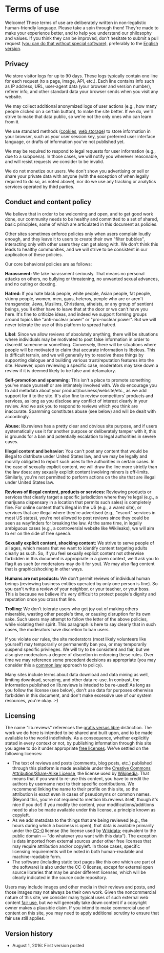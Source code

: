 Terms of use
============

Welcome! These terms of use are deliberately written in non-legalistic human-friendly language. Please take a spin through them! They're made to make your experience better, and to help you understand our philosophy and values. If you think they can be improved, don't hesitate to submit a pull request ([you can do that without special software](https://help.github.com/articles/editing-files-in-another-user-s-repository/)), preferably to the [English version](https://github.com/eloquence/lib.reviews/blob/master/views/multilingual/terms-en.hbs).

Privacy
-------

We store visitor logs for up to 90 days. These logs typically contain one line for each request (to a page, image, API, etc.). Each line contains info such as IP address, URL, user-agent data (your browser and version number), referer info, and other standard data your browser sends when you visit any website.

We may collect additional anonymized logs of user actions (e.g., how many people clicked on a certain button), to make the site better. If we do, we'll strive to make that data public, so we're not the only ones who can learn from it.

We use standard methods ([cookies](https://en.wikipedia.org/wiki/HTTP_cookie), [web storage](https://en.wikipedia.org/wiki/Web_storage)) to store information in your browser, such as your user session key, your preferred user interface language, or drafts of information you've not published yet.

We may be required to respond to legal requests for user information (e.g., due to a subpoena). In those cases, we will notify you wherever reasonable, and will resist requests we consider to be invalid.

We do not monetize our users. We don't show you advertising or sell or share your private data with anyone (with the exception of when legally required to do so, as noted above), nor do we use any tracking or analytics services operated by third parties.

Conduct and content policy
--------------------------

We believe that in order to be welcoming and open, and to get good work done, our community needs to be healthy and committed to a set of shared, basic principles, some of which are articulated in this document as policies.

Other sites sometimes enforce policies only when users complain loudly enough, and they leave it to users to create their own "filter bubbles", interacting only with other users they can get along with. We don’t think this leads to healthy communities, and we will strive to be consistent in our application of these policies.

Our core behavioral policies are as follows:

**Harassment:** We take harassment seriously. That means no personal attacks on others, no bullying or threatening, no unwanted sexual advances, and no outing or doxxing.

**Hatred:** If you hate black people, white people, Asian people, fat people, skinny people, women, men, gays, heteros, people who are or aren't transgender, Jews, Muslims, Christians, atheists, or any group of sentient beings, you'll either have to leave that at the door or we can't have you here. It's fine to criticize ideas, and indeed we support forming groups around topics like "anti-nuclear power" or "pro-nuclear power". But we will never tolerate the use of this platform to spread hatred.

**Libel:** Since we allow reviews of absolutely anything, there will be situations where individuals may be motivated to post false information in order to discredit someone or something. Conversely, there will be situations where people will be motivated to claim that accurate information is libelous. This is difficult terrain, and we will generally try to resolve these things by supporting dialogue and building various trust/reputation features into the site. However, upon reviewing a specific case, moderators may take down a review if it is deemed likely to be false and defamatory.

**Self-promotion and spamming:** This isn't a place to promote something you've made yourself or are intimately involved with. We do encourage you to add metadata about your product/business/website/etc., as we add support for it to the site. It's also fine to review competitors' products and services, as long as you disclose any conflict of interest clearly in your review. And we ask you to respond to reviews which you think are inaccurate. Spamming constitutes abuse (see below) and will be dealt with accordingly.

**Abuse:** lib.reviews has a pretty clear and obvious site purpose, and if users systematically use it for another purpose or deliberately tamper with it, this is grounds for a ban and potentially escalation to legal authorities in severe cases.

**Illegal content and behavior:** You can't post any content that would be illegal to distribute under United States law, and we may be legally and morally obligated to report such uses to the authorities in certain cases. In the case of sexually explicit content, we will draw the line more strictly than the law does: any sexually explicit content involving minors is off-limits. Similarly, you're not permitted to perform actions on the site that are illegal under United States law.

**Reviews of illegal content, products or services:** Reviewing products or services that clearly target a specific jurisdiction where they're legal (e.g., a marijuana dispensary in a location that permits such sales) is completely fine. For online content that's illegal in the US (e.g., a warez site), or services that are illegal where they're advertised (e.g., "escort" services in most US states), you're not allowed to post reviews since they could be seen as wayfinders for breaking the law. At the same time, in legally ambiguous cases (e.g., a controversial website like Wikileaks), we will aim to err on the side of free speech.

**Sexually explicit content, shocking content:** We strive to serve people of all ages, which means that we want to identify content targeting adults clearly as such. So, if you feel sexually explicit content not otherwise forbidden in this document is appropriate in a given context, we'll ask you to flag it as such (or moderators may do it for you). We may also flag content that is graphic/shocking in other ways.

**Humans are not products:** We don't permit reviews of individual human beings (reviewing business entities operated by only one person is fine). So you can't write a review of your neighbor, or your teacher, or your boss. This is because we believe it's very difficult to protect people's dignity and reputation once you cross that line.

**Trolling:** We don't tolerate users who get joy out of making others miserable, wasting other people's time, or causing disruption for its own sake. Such users may attempt to follow the letter of the above policies, while violating their spirit. This paragraph is here to say clearly that in such cases, the moderators have discretion to ban users.

If you violate our rules, the site moderators (most likely volunteers like yourself) may temporarily or permanently ban you, or may temporarily suspend specific privileges. We will try to be consistent and fair, but we also give moderators a degree of discretion in enforcing these rules. Over time we may reference some precedent decisions as appropriate (you may consider this a [common law](https://en.wikipedia.org/wiki/Common_law) approach to policy).

Many sites include terms about data download and data mining as well, limiting download, scraping, and other data re-use. In contrast, the information published on lib.reviews is inteded to be re-used! As long as you follow the license (see below), don't use data for purposes otherwise forbidden in this document, and don't make excessive use of our system resources, you're okay. :-)

Licensing
---------

The name "lib.reviews" references the [gratis versus libre](https://en.wikipedia.org/wiki/Gratis_versus_libre) distinction. The work we do here is intended to be shared and built upon, and to be made available to the world indefinitely. As a consequence, whether explicitly stated in every context or not, by publishing information through this site you agree to do it under appropriate [free licenses](http://freedomdefined.org/Definition). We've settled on the following licenses:

* The text of reviews and posts (comments, blog posts, etc.) published through this platform is made available under the [Creative Commons Attribution/Share-Alike License](https://creativecommons.org/licenses/by-sa/4.0/), the license used by [Wikipedia](https://www.wikipedia.org/). That means that if you want to re-use this content, you have to credit the authors by username next to their specific contributions. We recommend linking the name to their profile on this site, so the attribution is exact even in cases of pseudonyms or common names. (Beyond this, you're not required to mention lib.reviews itself, though it's nice if you do!) If you modify the content, your modifications/additions need to also be made available under this license, a principle known as copyleft.
* As we add metadata to the things that are being reviewed (e.g., the hours during which a business is open), that data is available primarily under the [CC-0](https://creativecommons.org/publicdomain/zero/1.0/) license (the license used by [Wikidata](https://wikidata.org/); equivalent to the public domain — "do whatever you want with this data"). The exception is data imported from external sources under other free licenses that may require attribution and/or copyleft. In those cases, specific licensing requirements will be noted in both human-readable and machine-readable form.
* The software (including static text pages like this one which are part of the software) is also under the CC-0 license, except for external open source libraries that may be under different licenses, which will be clearly indicated in the source code repository.

Users may include images and other media in their reviews and posts, and those images may not always be their own work. Given the noncommercial nature of this site, we consider many typical uses of such external web content [fair use](https://en.wikipedia.org/wiki/Fair_use), but we will generally take down content if a copyright owner makes a plausible claim. If you intend to make commercial use of content on this site, you may need to apply additional scrutiny to ensure that fair use still applies.

Version history
---------------

* August 1, 2016: First version posted